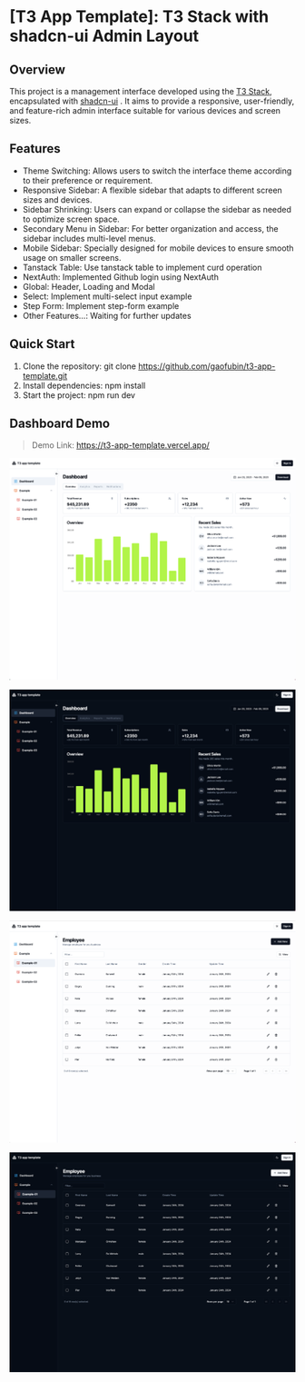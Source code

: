 # [T3 App Template]: T3 Stack with shadcn-ui Admin Layout

## Overview

This project is a management interface developed using the [T3 Stack](https://create.t3.gg/), encapsulated with [shadcn-ui](https://ui.shadcn.com/)
. It aims to provide a responsive, user-friendly, and feature-rich admin interface suitable for various devices and screen sizes.

## Features

- Theme Switching: Allows users to switch the interface theme according to their preference or requirement.
- Responsive Sidebar: A flexible sidebar that adapts to different screen sizes and devices.
- Sidebar Shrinking: Users can expand or collapse the sidebar as needed to optimize screen space.
- Secondary Menu in Sidebar: For better organization and access, the sidebar includes multi-level menus.
- Mobile Sidebar: Specially designed for mobile devices to ensure smooth usage on smaller screens.
- Tanstack Table: Use tanstack table to implement curd operation
- NextAuth: Implemented Github login using NextAuth
- Global: Header, Loading and Modal
- Select: Implement multi-select input example
- Step Form: Implement step-form example
- Other Features...: Waiting for further updates

## Quick Start

1. Clone the repository: git clone https://github.com/gaofubin/t3-app-template.git
2. Install dependencies: npm install
3. Start the project: npm run dev

## Dashboard Demo

> Demo Link: https://t3-app-template.vercel.app/

![Alt text](demo/light.png)

![Alt text](demo/dark.png)

![Alt text](demo/example-01-light.png)

![Alt text](demo/example-01-dark.png)
